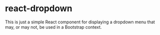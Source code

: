 # react-dropdown

This is just a simple React component for displaying a dropdown menu that may, or may not, be used in a Bootstrap context.
